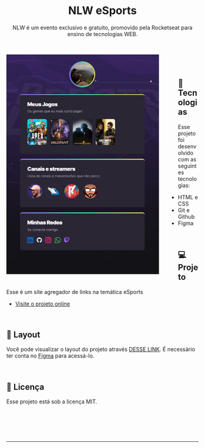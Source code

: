 <h1 align="center"> NLW eSports </h1>

<p align="center">
NLW é um evento exclusivo e gratuito, promovido pela Rocketseat para ensino de tecnologias WEB. <br/>
</p>

<br>

<p align="center">
  <img style="margin-right: 50px" width="400" align="left" alt="projeto Habits" src="./assets/esports-preview.png">
</p>

<br>
<br>
 
## 🚀 Tecnologias

Esse projeto foi desenvolvido com as seguintes tecnologias:

- HTML e CSS
- Git e Github
- Figma

<br>

## 💻 Projeto

Esse é um site agregador de links na temática eSports

- [Visite o projeto online](https://weversonmp.github.io/nlw-esports)

<br>

## 🔖 Layout

Você pode visualizar o layout do projeto através [DESSE LINK](https://www.figma.com/file/LCxyf9gmop97h6gzNtr9x8/NLW-eSports-(Community)?node-id=79-2502&t=94Bog9rxHqISqMqu-0). É necessário ter conta no [Figma](https://figma.com) para acessá-lo.

<br>

## 📝 Licença

Esse projeto está sob a licença MIT.

<br>
<br>
<br>
<br>

---